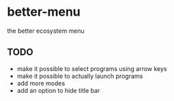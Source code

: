 # better-menu
the better ecosystem menu

## TODO

- make it possible to select programs using arrow keys
- make it possible to actually launch programs
- add more modes
- add an option to hide title bar
